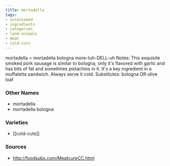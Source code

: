 ```yaml
---
title: mortadella
tags:
- unreviewed
- ingredients
- categories
- land-animals
- meat
- cold-cuts
---
```

mortadella = mortadella bologna more-tuh-DELL-uh Notes: This exquisite smoked pork sausage is similar to bologna, only it's flavored with garlic and has bits of fat and sometimes pistachios in it. It's a key ingredient in a muffaletta sandwich. Always serve it cold. Substitutes: bologna OR olive loaf

### Other Names

* mortadella
* mortadella bologna

### Varieties

* [[cold-cuts]]

### Sources
* http://foodsubs.com/MeatcureCC.html
